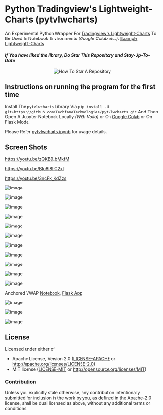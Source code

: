 # Python Tradingview's Lightweight-Charts (pytvlwcharts)
An Experimental Python Wrapper For [Tradingview's Lightweight-Charts](https://tradingview.github.io/lightweight-charts/) To Be Used In Notebook Environments _(Google Colab etc.)_. [Example Lightweight-Charts](https://codesandbox.io/examples/package/lightweight-charts) 

#### _If You have liked the library, Do Star This Repository and Stay-Up-To-Date_
<p align="center">
  <img src="https://user-images.githubusercontent.com/96371033/180197157-aabda812-828b-4cf7-97a6-a4b9bdd8b151.gif" alt="How To Star A Repository">
</p>

## Instructions on running the program for the first time
Install The `pytvlwcharts` Library Via `pip install -U git+https://github.com/TechfaneTechnologies/pytvlwcharts.git` And Then Open A Jupyter Notebook Locally _(With Voila)_ or On [Google Colab](https://colab.research.google.com/) or On Flask Mode.

Please Refer [pytvlwcharts.ipynb](https://github.com/TechfaneTechnologies/pytvlwcharts/blob/main/pytvlwcharts.ipynb) for usage details.

## Screen Shots
https://youtu.be/zQKB9_bMkfM

https://youtu.be/BIu8I8hC2xI

https://youtu.be/3ncFk_KdZzs

![image](https://user-images.githubusercontent.com/96371033/188302874-25dea27f-07c5-4723-810a-65d51e8b70fd.png)

![image](https://user-images.githubusercontent.com/96371033/188294528-73ddaf9e-55b2-491e-bfba-2733a9361994.png)

![image](https://user-images.githubusercontent.com/96371033/188294553-ac8ec934-251e-4fe9-a30c-d40f63d5f9f6.png)

![image](https://user-images.githubusercontent.com/68828793/188259987-b5976ef1-5c83-4f2f-a937-c83c53fec791.png)

![image](https://user-images.githubusercontent.com/96371033/188273414-83a7ea6a-90ad-4f6a-90da-07c277abf2ff.png)

![image](https://user-images.githubusercontent.com/96371033/188295701-e48861e7-68d3-47ad-ad7a-f0f4f4f49e11.png)

![image](https://user-images.githubusercontent.com/96371033/188295727-98a79ce0-7d3a-4608-96cf-d4551aca3ef6.png)

![image](https://user-images.githubusercontent.com/96371033/188295706-dc566287-b651-4bf9-a37f-37682828259e.png)

![image](https://user-images.githubusercontent.com/96371033/188295711-3b29da01-65ba-45c4-a05e-b1d0fbe0eef8.png)

![image](https://user-images.githubusercontent.com/96371033/188297491-44960067-22ab-42cf-948b-51fcaf3310ef.png)

![image](https://user-images.githubusercontent.com/96371033/216821065-644a1eb4-ca7b-40f7-966e-ead78aa08939.png)

Anchored VWAP [Notebook](https://colab.research.google.com/drive/1ApN2CHWNUZsKNxiqYjpT9glQdwt1c6qN?usp=sharing), [Flask App](https://colab.research.google.com/drive/1w1T2erRjyz3xLkentuIffI75z9kUkN6_?usp=sharing)

![image](https://user-images.githubusercontent.com/96371033/220196000-65690a23-4321-4c9c-9bf5-1426b1ac6b7f.png)

![image](https://user-images.githubusercontent.com/96371033/220196166-afcb9fe2-9e7f-4867-9f22-f42834eb27da.png)

![image](https://user-images.githubusercontent.com/96371033/221234325-ef7d00de-4c38-4918-9d1d-8426e383302c.png)


## License

Licensed under either of

- Apache License, Version 2.0 ([LICENSE-APACHE](LICENSE-APACHE) or http://apache.org/licenses/LICENSE-2.0)
- MIT license ([LICENSE-MIT](LICENSE-MIT) or http://opensource.org/licenses/MIT)

### Contribution

Unless you explicitly state otherwise, any contribution intentionally submitted
for inclusion in the work by you, as defined in the Apache-2.0 license, shall
be dual licensed as above, without any additional terms or conditions.

